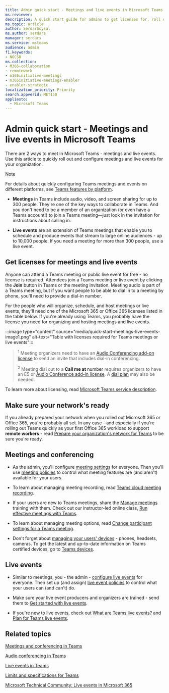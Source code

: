 ```yaml
---
title: Admin quick start - Meetings and live events in Microsoft Teams
ms.reviewer: 
description: A quick start guide for admins to get licenses for, roll out, and configure online meetings and live events in Microsoft Teams.
ms.topic: article
author: SerdarSoysal
ms.author: serdars
manager: serdars
ms.service: msteams
audience: admin
f1.keywords:
- NOCSH
ms.collection: 
- M365-collaboration
- remotework
- m365initiative-meetings
- m365initiative-meetings-enabler
- enabler-strategic
localization_priority: Priority
search.appverid: MET150
appliesto: 
  - Microsoft Teams
---
```



# Admin quick start - Meetings and live events in Microsoft Teams

There are 2 ways to meet in Microsoft Teams - meetings and live events. Use this article to quickly roll out and configure meetings and live events for your organization.

> [!Note]
> For details about quickly configuring Teams meetings and events on different platforms, see [Teams features by platform](https://support.microsoft.com/office/teams-features-by-platform-debe7ff4-7db4-4138-b7d0-fcc276f392d3).

 - **Meetings** in Teams include audio, video, and screen sharing for up to 300 people. They're one of the key ways to collaborate in Teams. And you don't need to be a member of an organization (or even have a Teams account!) to join a Teams meeting—just look in the invitation for instructions about calling in.

 - **Live events** are an extension of Teams meetings that enable you to schedule and produce events that stream to large online audiences - up to 10,000 people. If you need a meeting for more than 300 people, use a live event.

## Get licenses for meetings and live events

Anyone can attend a Teams meeting or public live event for free - no license is required. Attendees join a Teams meeting or live event by clicking the **Join** button in Teams or the meeting invitation. Meeting audio is part of a Teams meeting, but if you want people to be able to dial in to a meeting by phone, you'll need to provide a dial-in number.

For the people who will organize, schedule, and host meetings or live events, they'll need one of the Microsoft 365 or Office 365 licenses listed in the table below. If you're already using Teams, you probably have the license you need for organizing and hosting meetings and live events.

:::image type="content" source="media/quick-start-meetings-live-events-image1.png" alt-text="Table with licenses required for Teams meetings or live events":::

> <sup>1</sup>  Meeting organizers need to have an [Audio Conferencing add-on license](teams-add-on-licensing/microsoft-teams-add-on-licensing.md) to send an invite that includes dial-in conferencing.
>
> <sup>2</sup>  Meeting dial out to a [**Call me at** number](set-up-the-call-me-feature-for-your-users.md) requires organizers to have an E5 or [Audio Conference add-in license](teams-add-on-licensing/microsoft-teams-add-on-licensing.md). A [dial plan](what-are-dial-plans.md) may also be needed.

To learn more about licensing, read [Microsoft Teams service description](https://docs.microsoft.com/office365/servicedescriptions/teams-service-description).

## Make sure your network's ready

If you already prepared your network when you rolled out Microsoft 365 or Office 365, you're probably all set. In any case - and especially if you're rolling out Teams quickly as your first Office 365 workload to support **remote workers** - read [Prepare your organization's network for Teams](prepare-network.md) to be sure you're ready.

## Meetings and conferencing

- As the admin, you'll configure [meeting settings](meeting-settings-in-teams.md) for everyone. Then you'll use [meeting policies](meeting-policies-in-teams.md) to control what meeting features are (and aren't) available for your users.

- To learn about managing meeting recording, read [Teams cloud meeting recording](cloud-recording.md).

- If your users are new to Teams meetings, share the [Manage meetings](https://support.office.com/article/join-a-teams-meeting-078e9868-f1aa-4414-8bb9-ee88e9236ee4) training with them. Check out our instructor-led online class, [Run effective meetings with Teams](https://microsoftteams.eventbuilder.com/MaximizingTeamsMeetings).

- To learn about managing meeting options, read [Change participant settings for a Teams meeting](https://support.microsoft.com/article/change-participant-settings-for-a-teams-meeting-53261366-dbd5-45f9-aae9-a70e6354f88e).

- Don't forget about [managing your users' devices](device-management.md) - phones, headsets, cameras. To get the latest and up-to-date information on Teams certified devices, go to [Teams devices](https://office.com/teamsdevices).

## Live events

- Similar to meetings, you - the admin - [configure live events](teams-live-events/configure-teams-live-events.md) for everyone. Then set up (and assign) [live event policies](teams-live-events/set-up-for-teams-live-events.md) to control what your users can (and can't) do.

- Make sure your live event producers and organizers are trained - send them to [Get started with live events](https://support.office.com/article/get-started-with-microsoft-teams-live-events-d077fec2-a058-483e-9ab5-1494afda578a).

- If you're new to live events, check out [What are Teams live events?](teams-live-events/what-are-teams-live-events.md) and [Plan for Teams live events](teams-live-events/plan-for-teams-live-events.md).

## Related topics

[Meetings and conferencing in Teams](deploy-meetings-microsoft-teams-landing-page.md)

[Audio conferencing in Teams](deploy-audio-conferencing-teams-landing-page.md)

[Live events in Teams](teams-live-events/what-are-teams-live-events.md)

[Limits and specifications for Teams](limits-specifications-teams.md)

[Microsoft Technical Community: Live events in Microsoft 365](https://resources.techcommunity.microsoft.com/live-events/)
